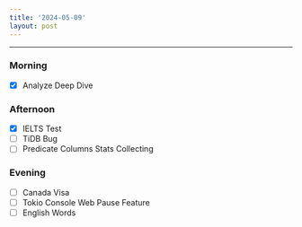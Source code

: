 ```yaml
---
title: '2024-05-09'
layout: post
---
```


---

### Morning

- [x] Analyze Deep Dive

### Afternoon

- [x] IELTS Test
- [ ] TiDB Bug
- [ ] Predicate Columns Stats Collecting

### Evening

- [ ] Canada Visa
- [ ] Tokio Console Web Pause Feature
- [ ] English Words
